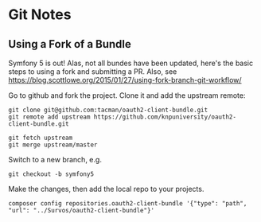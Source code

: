 # Git Notes

## Using a Fork of a Bundle

Symfony 5 is out!  Alas, not all bundes have been updated, here's the basic steps to using a fork and submitting a PR. Also, see https://blog.scottlowe.org/2015/01/27/using-fork-branch-git-workflow/

Go to github and fork the project.  Clone it and add the upstream remote:

    git clone git@github.com:tacman/oauth2-client-bundle.git
    git remote add upstream https://github.com/knpuniversity/oauth2-client-bundle.git
    
    git fetch upstream
    git merge upstream/master
    
Switch to a new branch, e.g.

    git checkout -b symfony5
    
Make the changes, then add the local repo to your projects.

    composer config repositories.oauth2-client-bundle '{"type": "path", "url": "../Survos/oauth2-client-bundle"}'


    
    
